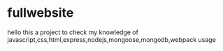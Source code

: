 # fullwebsite
hello this a project to check my knowledge of javascript,css,html,express,nodejs,mongoose,mongodb,webpack usage
